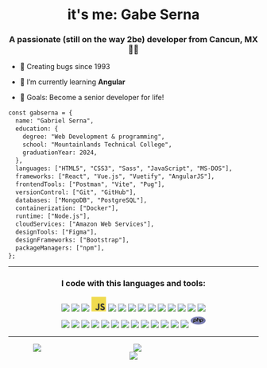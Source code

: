 <h1 align="center">it's me: Gabe Serna</h1>
<h3 align="center">A passionate (still on the way 2be) developer from Cancun, MX 🌴🌊</h3>

- 💾 Creating bugs since 1993

- 🌱 I’m currently learning **Angular**

- 🎯 Goals: Become a senior developer for life!

```
const gabserna = {
  name: "Gabriel Serna",
  education: {
    degree: "Web Development & programming",
    school: "Mountainlands Technical College",
    graduationYear: 2024,
  },
  languages: ["HTML5", "CSS3", "Sass", "JavaScript", "MS-DOS"],
  frameworks: ["React", "Vue.js", "Vuetify", "AngularJS"],
  frontendTools: ["Postman", "Vite", "Pug"],
  versionControl: ["Git", "GitHub"],
  databases: ["MongoDB", "PostgreSQL"],
  containerization: ["Docker"],
  runtime: ["Node.js"],
  cloudServices: ["Amazon Web Services"],
  designTools: ["Figma"],
  designFrameworks: ["Bootstrap"],
  packageManagers: ["npm"],
};

```
<hr>
<div align="center">
        <h3>I code with this languages and tools:</h3>
          <img src="https://cdn.jsdelivr.net/gh/devicons/devicon/icons/html5/html5-original.svg" height="30" />
            <img src="https://cdn.jsdelivr.net/gh/devicons/devicon/icons/css3/css3-original.svg" height="30" />
            <img src="https://cdn.jsdelivr.net/gh/devicons/devicon/icons/sass/sass-original.svg" height="30" />
            <img src="https://raw.githubusercontent.com/devicons/devicon/master/icons/javascript/javascript-original.svg" height="30" />
            <img src="https://cdn.jsdelivr.net/gh/devicons/devicon/icons/react/react-original.svg" height="30" />
            <img src="https://cdn.jsdelivr.net/gh/devicons/devicon/icons/angularjs/angularjs-original.svg" height="30" />
            <img src="https://skillicons.dev/icons?i=aws" height="30" />
            <img src="https://www.vectorlogo.zone/logos/git-scm/git-scm-icon.svg" height="30" />
            <img src="https://skillicons.dev/icons?i=github" height="30" />
            <img src="https://cdn.jsdelivr.net/gh/devicons/devicon/icons/nodejs/nodejs-original.svg" height="30" />
            <img src="https://cdn.jsdelivr.net/gh/devicons/devicon/icons/npm/npm-original-wordmark.svg" height="30" />
            <img src="https://cdn.jsdelivr.net/gh/devicons/devicon/icons/docker/docker-original.svg" height="30" />
            <img src="https://cdn.jsdelivr.net/gh/devicons/devicon/icons/mongodb/mongodb-original.svg" height="30" />
            <img src="https://cdn.jsdelivr.net/gh/devicons/devicon/icons/postgresql/postgresql-original.svg" height="30" /><br>
            <img src="https://cdn.jsdelivr.net/gh/devicons/devicon/icons/figma/figma-original.svg" height="30" />
            <img src="https://cdn.jsdelivr.net/gh/devicons/devicon/icons/bootstrap/bootstrap-original.svg" height="30" />
            <img src="https://cdn.jsdelivr.net/gh/devicons/devicon/icons/msdos/msdos-original.svg" height="30" />
            <img src="https://cdn.jsdelivr.net/gh/devicons/devicon/icons/slack/slack-original.svg" height="30" />
            <img src="https://cdn.jsdelivr.net/gh/devicons/devicon/icons/vscode/vscode-original.svg" height="30" />
            <img src="https://cdn.jsdelivr.net/gh/devicons/devicon/icons/vuejs/vuejs-original.svg" height="30" />
            <img src="https://cdn.jsdelivr.net/gh/devicons/devicon/icons/vuetify/vuetify-original.svg" height="30" />
            <img src="https://skillicons.dev/icons?i=postman" height="30" />
            <img src="https://cdn.worldvectorlogo.com/logos/pug.svg" height="30" />
            <img src="https://skillicons.dev/icons?i=vite" height="30" />
          <img src="https://www.vectorlogo.zone/logos/jasmine/jasmine-icon.svg" height="30" />
          <img src="https://raw.githubusercontent.com/detain/svg-logos/780f25886640cef088af994181646db2f6b1a3f8/svg/karma.svg" height="30" />
          <img src="https://www.vectorlogo.zone/logos/kubernetes/kubernetes-icon.svg" height="30" />
          <img src="https://raw.githubusercontent.com/devicons/devicon/master/icons/php/php-original.svg" height="30" />
        </div>
<hr>
    
<div style="width:80%; margin:0 auto; display: flex; justify-content: space-evenly;">
        <img  width="400em" src="https://github-readme-stats.vercel.app/api/top-langs?username=gabserna&show_icons=true&locale=en&layout=compact&theme=tokyonight&langs_count=8&border_radius=0&card_width=300" />
        <img width="400em" src="https://github-readme-streak-stats.herokuapp.com/?user=gabserna&theme=tokyonight&show_icons=true&border_radius=0&card_width=350"/>
    </div>





<div align="center">
  <img src="https://profile-counter.glitch.me/gabserna/count.svg?"  />
</div>
